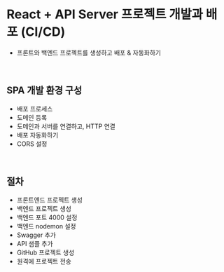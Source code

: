 # React + API Server 프로젝트 개발과 배포 (CI/CD)
- 프론트와 백엔드 프로젝트를 생성하고 배포 & 자동화하기

<br>

## SPA 개발 환경 구성
- 배포 프로세스
- 도메인 등록
- 도메인과 서버를 연결하고, HTTP 연결
- 배포 자동화하기 
- CORS 설정

<br>

## 절차

- 프론트엔드 프로젝트 생성
- 백엔드 프로젝트 생성
- 백엔드 포트 4000 설정
- 백엔드 nodemon 설정
- Swagger 추가
- API 샘플 추가
- GitHub 프로젝트 생성
- 원격에 프로젝트 전송